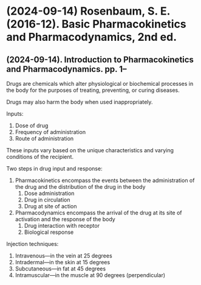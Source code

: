 # (2024-09-14) Rosenbaum, S. E. (2016-12). Basic Pharmacokinetics and Pharmacodynamics, 2nd ed.

## (2024-09-14). Introduction to Pharmacokinetics and Pharmacodynamics. pp. 1–

Drugs are chemicals which alter physiological or biochemical processes in the body for the purposes of treating, preventing, or curing diseases.

Drugs may also harm the body when used inappropriately.

Inputs:

1. Dose of drug
2. Frequency of administration
3. Route of administration

These inputs vary based on the unique characteristics and varying conditions of the recipient.

Two steps in drug input and response:

1. Pharmacokinetics encompass the events between the administration of the drug and the distribution of the drug in the body
   1. Dose administration
   2. Drug in circulation
   3. Drug at site of action
2. Pharmacodynamics encompass the arrival of the drug at its site of activation and the response of the body
   1. Drug interaction with receptor
   2. Biological response

Injection techniques:

1. Intravenous—in the vein at 25 degrees
2. Intradermal—in the skin at 15 degrees
3. Subcutaneous—in fat at 45 degrees
4. Intramuscular—in the muscle at 90 degrees (perpendicular)
